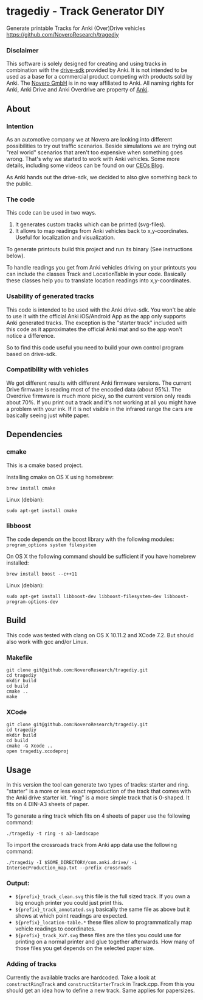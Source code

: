 # tragediy - Track Generator DIY
Generate printable Tracks for Anki (Over)Drive vehicles
https://github.com/NoveroResearch/tragediy

### Disclaimer
This software is solely designed for creating and using tracks in combination with the [drive-sdk](https://github.com/anki/drive-sdk) provided by Anki. It is not intended to be used as a base for a commercial product competing with products sold by Anki.
The [Novero GmbH](http://novero.com) is in no way affiliated to Anki. All naming rights for Anki, Anki Drive and Anki Overdrive are property of [Anki](http://anki.com).

## About
### Intention

As an automotive company we at Novero are looking into different possibilities to try out traffic scenarios. Beside simulations we are trying out "real world" scenarios that aren't too expensive when something goes wrong. That's why we started to work with Anki vehicles. Some more details, including some videos can be found on our [CEOs Blog](http://freddiegeier.com/en/innovation-at-novero-why-we-are-excited-about-model-cars/).

As Anki hands out the drive-sdk, we decided to also give something back to the public.

### The code

This code can be used in two ways.

  1. It generates custom tracks which can be printed (svg-files).
  2. It allows to map readings from Anki vehicles back to x,y-coordinates. Useful for localization and visualization.

To generate printouts build this project and run its binary (See instructions below).

To handle readings you get from Anki vehicles driving on your printouts you can include the classes Track and LocationTable in your code. Basically these classes help you to translate location readings into x,y-coordinates.

### Usability of generated tracks
This code is intended to be used with the Anki drive-sdk. You won't be able to use it with the official Anki iOS/Android App as the app only supports Anki generated tracks. The exception is the "starter track" included with this code as it approximates the official Anki mat and so the app won't notice a difference.

So to find this code useful you need to build your own control program based on drive-sdk.

### Compatibility with vehicles
We got different results with different Anki firmware versions. The current Drive firmware is reading most of the encoded data (about 95%). The Overdrive firmware is much more picky, so the current version only reads about 70%.
If you print out a track and it's not working at all you might have a problem with your ink. If it is not visible in the infrared range the cars are basically seeing just white paper.

## Dependencies

### cmake
This is a cmake based project.

Installing cmake on OS X using homebrew:

	brew install cmake

Linux (debian):

	sudo apt-get install cmake

### libboost
The code depends on the boost library with the following modules: `program_options system filesystem`

On OS X the following command should be sufficient if you have homebrew installed:

	brew install boost --c++11

Linux (debian):
	
	sudo apt-get install libboost-dev libboost-filesystem-dev libboost-program-options-dev

## Build

This code was tested with clang on OS X 10.11.2 and XCode 7.2. But should also work with gcc and/or Linux.

### Makefile
	git clone git@github.com:NoveroResearch/tragediy.git
	cd tragediy
	mkdir build
	cd build
	cmake ..
	make

### XCode

	git clone git@github.com:NoveroResearch/tragediy.git
	cd tragediy
	mkdir build
	cd build
	cmake -G Xcode ..
	open tragediy.xcodeproj

## Usage

In this version the tool can generate two types of tracks: starter and ring.
"starter" is a more or less exact reproduction of the track that comes with the Anki drive starter kit. "ring" is a more simple track that is 0-shaped. It fits on 4 DIN-A3 sheets of paper.

To generate a ring track which fits on 4 sheets of paper use the following command:

	./tragediy -t ring -s a3-landscape

To import the crossroads track from Anki app data use the following command:

	./tragediy -I $SOME_DIRECTORY/com.anki.drive/ -i IntersecProduction_map.txt --prefix crossroads

### Output:

 * `${prefix}_track_clean.svg` this file is the full sized track. If you own a big enough printer you could just print this.
 * `${prefix}_track_annotated.svg` basically the same file as above but it shows at which point readings are expected.
 * `${prefix}_location-table.*` these files allow to programmatically map vehicle readings to coordinates.
 * `${prefix}_track_XxY.svg` these files are the tiles you could use for printing on a normal printer and glue together afterwards. How many of those files you get depends on the selected paper size.

### Adding of tracks
Currently the available tracks are hardcoded. Take a look at `constructRingTrack` and `constructStarterTrack` in Track.cpp. From this you should get an idea how to define a new track. Same applies for papersizes.


